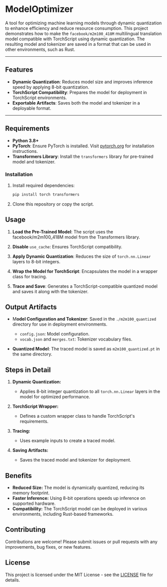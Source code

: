 # ModelOptimizer

A tool for optimizing machine learning models through dynamic quantization to enhance efficiency and reduce resource consumption.
This project demonstrates how to make the `facebook/m2m100_418M` multilingual translation model compatible with TorchScript using dynamic quantization. The resulting model and tokenizer are saved in a format that can be used in other environments, such as Rust.

---

## Features

- **Dynamic Quantization**: Reduces model size and improves inference speed by applying 8-bit quantization.
- **TorchScript Compatibility**: Prepares the model for deployment in TorchScript environments.
- **Exportable Artifacts**: Saves both the model and tokenizer in a deployable format.

---

## Requirements

- **Python 3.8+**
- **PyTorch**: Ensure PyTorch is installed. Visit [pytorch.org](https://pytorch.org/get-started/locally/) for installation instructions.
- **Transformers Library**: Install the `transformers` library for pre-trained model and tokenizer.

### Installation

1. Install required dependencies:
   ```bash
   pip install torch transformers
   ```

2. Clone this repository or copy the script.

## Usage

1. **Load the Pre-Trained Model**: The script uses the facebook/m2m100_418M model from the Transformers library.

2. **Disable** `use_cache`: Ensures TorchScript compatibility.

3. **Apply Dynamic Quantization**: Reduces the size of `torch.nn.Linear` layers to 8-bit integers.

4. **Wrap the Model for TorchScript**: Encapsulates the model in a wrapper class for tracing.

5. **Trace and Save**: Generates a TorchScript-compatible quantized model and saves it along with the tokenizer.

## Output Artifacts

- M**odel Configuration and Tokenizer**: Saved in the `./m2m100_quantized` directory for use in deployment environments.

    - `config.json`: Model configuration.
    - `vocab.json` and `merges.txt`: Tokenizer vocabulary files.

- **Quantized Model**: The traced model is saved as `m2m100_quantized.pt` in the same directory.

## Steps in Detail

1. **Dynamic Quantization:**
    - Applies 8-bit integer quantization to all `torch.nn.Linear` layers in the model for optimized performance.

2. **TorchScript Wrapper:**
    - Defines a custom wrapper class to handle TorchScript's requirements.

3. **Tracing:** 
    - Uses example inputs to create a traced model.

4. **Saving Artifacts:**
    - Saves the traced model and tokenizer for deployment.

## Benefits

- **Reduced Size:** The model is dynamically quantized, reducing its memory footprint.
- **Faster Inference:** Using 8-bit operations speeds up inference on supported hardware.
- **Compatibility:** The TorchScript model can be deployed in various environments, including Rust-based frameworks.


## Contributing

Contributions are welcome! Please submit issues or pull requests with any improvements, bug fixes, or new features.

## License

This project is licensed under the MIT License - see the [LICENSE](LICENSE) file for details.